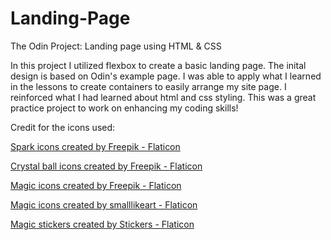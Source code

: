 # Landing-Page
The Odin Project: Landing page using HTML &amp; CSS

In this project I utilized flexbox to create a basic landing page. The inital design is based on Odin's example page. I was able to apply what I learned in the lessons to create containers to easily arrange my site page. I reinforced what I had learned about html and css styling. This was a great practice project to work on enhancing my coding skills!


Credit for the icons used:

<a href="https://www.flaticon.com/free-icons/spark" title="spark icons">Spark icons created by Freepik - Flaticon</a>

<a href="https://www.flaticon.com/free-icons/crystal-ball" title="crystal ball icons">Crystal ball icons created by Freepik - Flaticon</a>

<a href="https://www.flaticon.com/free-icons/magic" title="magic icons">Magic icons created by Freepik - Flaticon</a>

<a href="https://www.flaticon.com/free-icons/magic" title="magic icons">Magic icons created by smalllikeart - Flaticon</a>

<a href="https://www.flaticon.com/free-stickers/magic" title="magic stickers">Magic stickers created by Stickers - Flaticon</a>